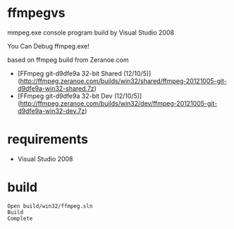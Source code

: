 # ffmpegvs

mmpeg.exe console program build by Visual Studio 2008

You Can Debug ffmpeg.exe!

based on ffmpeg build from Zeranoe.com 
* [FFmpeg git-d9dfe9a 32-bit Shared (12/10/5)] (http://ffmpeg.zeranoe.com/builds/win32/shared/ffmpeg-20121005-git-d9dfe9a-win32-shared.7z)
* [FFmpeg git-d9dfe9a 32-bit Dev (12/10/5)] (http://ffmpeg.zeranoe.com/builds/win32/dev/ffmpeg-20121005-git-d9dfe9a-win32-dev.7z)

# requirements

* Visual Studio 2008


# build

	Open build/win32/ffmpeg.sln
 	Build
	Complete
